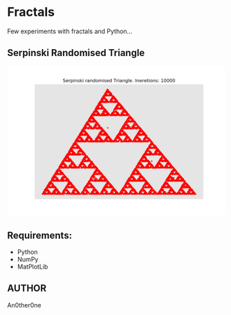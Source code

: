 # Fractals
Few experiments with fractals and Python...

## Serpinski Randomised Triangle

![Serpinski Randomised Triangle](img/Serpinski3.png)

## Requirements:

* Python
* NumPy
* MatPlotLib

## AUTHOR
   An0ther0ne
